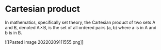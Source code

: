 # Cartesian product

In mathematics, specifically set theory, the Cartesian product of two sets A and B, denoted A × B, is the set of all ordered pairs (a, b) where a is in A and b is in B. 

![[Pasted image 20220209111555.png]]



